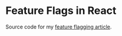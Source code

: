 # Feature Flags in React

Source code for my [feature flagging article](https://favourcodes.com/writings/feature-flags-in-react).

